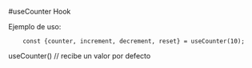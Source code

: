 #useCounter Hook

Ejemplo de uso:

```
    const {counter, increment, decrement, reset} = useCounter(10);
```

useCounter() // recibe un valor por defecto